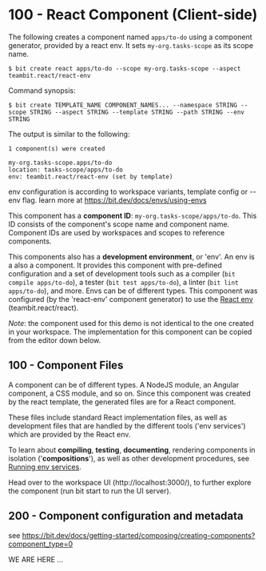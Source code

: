 # 100 - React Component (Client-side)

The following creates a component named ```apps/to-do``` using a component generator, provided by a react env. It sets ```my-org.tasks-scope``` as its scope name.

```
$ bit create react apps/to-do --scope my-org.tasks-scope --aspect teambit.react/react-env
```

Command synopsis:

```
$ bit create TEMPLATE_NAME COMPONENT_NAMES... --namespace STRING --scope STRING --aspect STRING --template STRING --path STRING --env STRING
```

The output is similar to the following:

```
1 component(s) were created

my-org.tasks-scope.apps/to-do
location: tasks-scope/apps/to-do
env: teambit.react/react-env (set by template)
```

env configuration is according to workspace variants, template config or --env flag. learn more at https://bit.dev/docs/envs/using-envs

This component has a **component ID**: ``my-org.tasks-scope/apps/to-do``. This ID consists of the component's scope name and component name. Component IDs are used by workspaces and scopes to reference components.

This components also has a **development environment**, or 'env'. An env is a also a component. It provides this component with pre-defined configuration and a set of development tools such as a compiler (```bit compile apps/to-do```), a tester (```bit test apps/to-do```), a linter (```bit lint apps/to-do```), and more. Envs can be of different types. This component was configured (by the 'react-env' component generator) to use the [React env](https://bit.dev/docs/react-env/set-up-your-env) (teambit.react/react).

*Note*: the component used for this demo is not identical to the one created in your workspace. The implementation for this component can be copied from the editor down below.

## 100 - Component Files

A component can be of different types. A NodeJS module, an Angular component, a CSS module, and so on. Since this component was created by the react template, the generated files are for a React component.

These files include standard React implementation files, as well as development files that are handled by the different tools ('env services') which are provided by the React env.

To learn about **compiling**, **testing**, **documenting**, rendering components in isolation ('**compositions**'), as well as other development procedures, see [Running env services](https://bit.dev/docs/getting-started/composing/dev-environments#running-env-services).

Head over to the workspace UI (http://localhost:3000/), to further explore the component (run bit start to run the UI server).

## 200 - Component configuration and metadata

see https://bit.dev/docs/getting-started/composing/creating-components?component_type=0

WE ARE HERE ...
